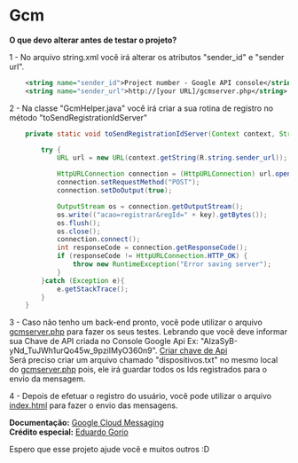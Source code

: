 # Gcm

<b>O que devo alterar antes de testar o projeto?</b>

1 - No arquivo string.xml você irá alterar os atributos "sender_id" e "sender url". 
```xml
    <string name="sender_id">Project number - Google API console</string>
    <string name="sender_url">http://[your URL]/gcmserver.php</string>
````    

2 - Na classe "GcmHelper.java" você irá criar a sua rotina de registro no método "toSendRegistrationIdServer"
```java    
    private static void toSendRegistrationIdServer(Context context, String key) throws IOException {

        try {
            URL url = new URL(context.getString(R.string.sender_url));

            HttpURLConnection connection = (HttpURLConnection) url.openConnection();
            connection.setRequestMethod("POST");
            connection.setDoOutput(true);

            OutputStream os = connection.getOutputStream();
            os.write(("acao=registrar&regId=" + key).getBytes());
            os.flush();
            os.close();
            connection.connect();
            int responseCode = connection.getResponseCode();
            if (responseCode != HttpURLConnection.HTTP_OK) {
                throw new RuntimeException("Error saving server");
            }
        }catch (Exception e){
            e.getStackTrace();
        }
    }
````
3 - Caso não tenho um back-end pronto, você pode utilizar o arquivo <a href="https://gist.github.com/rudsonlive/3ab8d4693dc82dedd000" target="_blank">gcmserver.php</a> para fazer os seus testes. Lebrando que você deve informar sua Chave de API criada no Console Google Api Ex: "AIzaSyB-yNd_TuJWh1urQo45w_9pziIMyO360n9". <a href="https://developers.google.com/mobile/add" target="_blank">Criar chave de Api</a> <br>
Será preciso criar um arquivo chamado "dispositivos.txt" no mesmo local do <a href="https://gist.github.com/rudsonlive/3ab8d4693dc82dedd000" target="_blank">gcmserver.php</a> pois, ele irá guardar todos os Ids registrados para o envio da mensagem.

4 - Depois de efetuar o registro do usuário, você pode utilizar o arquivo <a href="https://gist.github.com/rudsonlive/912a2a2b4d3cf1bb2f3d" target="_blank">index.html</a> para fazer o envio das mensagens.

<b>Documentação:</b> <a href="https://developers.google.com/cloud-messaging/gcm" target="_blank">Google Cloud Messaging</a><br>
<b>Crédito especial:</b> <a href="https://plus.google.com/u/0/+EduardoGorio/about" target="_blank">Eduardo Gorio</a>

Espero que esse projeto ajude você e muitos outros :D
